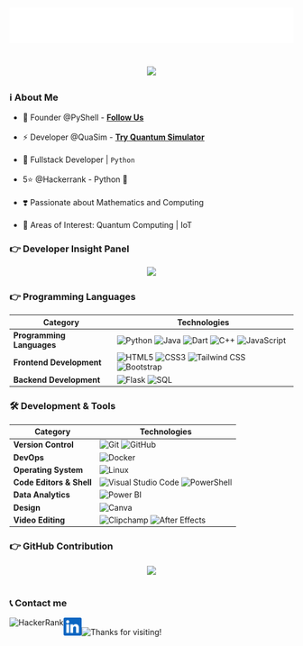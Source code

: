 <!-- Ansh Soni -->
<h1 align="center">
  <img src="https://raw.githubusercontent.com/AnshMNSoni/anshmnsoni/main/name.svg" alt="Ansh Soni" />
</h1>

<!--Dyanamic Writing -->
<h2 align="center">
  <a href="https://git.io/typing-svg">
    <img src="https://readme-typing-svg.herokuapp.com/?lines=Founder+@PyShell;Developer+@QuaSim;Python+Developer+Quantum+Enthusiastic;%E2%AC%87%EF%B8%8F+More+Info+%E2%AC%87%EF%B8%8F;&center=true&size=30">
  </a>
</h2>

<!-- About My Self -->
<h3>ℹ️ About Me</h3>

- 👤 Founder @PyShell - **[Follow Us](https://linkedin.com/company/py-shell)**<br/><br/>
- ⚡ Developer @QuaSim - **[Try Quantum Simulator](https://v0-python-circuit-simulator.vercel.app/)**<br/><br/>
- 💪 Fullstack Developer | `Python`<br/><br/>
- 5⭐ @Hackerrank - Python 🐍<br/><br/>
- ❣️ Passionate about Mathematics and Computing<br/><br/>
- 📍 Areas of Interest: Quantum Computing | IoT<br/>

### 👉 Developer Insight Panel

<p align="center">
  <img src="https://github-profile-trophy.vercel.app/?username=AnshMNSoni&theme=gruvbox&no-frame=true&title=Stars,Followers,Commit,Repositories&column=6&margin-w=10&margin-h=15" />
</p>

### 👉 Programming Languages

| **Category**         | **Technologies** |
|----------------------|-----------------|
| **Programming Languages** | ![Python](https://img.shields.io/badge/Python-3776AB?style=for-the-badge&logo=python&logoColor=yellow) ![Java](https://img.shields.io/badge/Java-ED8B00?style=for-the-badge&logo=java&logoColor=white) ![Dart](https://img.shields.io/badge/Dart-FF69B4?style=for-the-badge&logo=dart&logoColor=white) ![C++](https://img.shields.io/badge/C%2B%2B-8A2BE2?style=for-the-badge&logo=c%2B%2B&logoColor=white) ![JavaScript](https://img.shields.io/badge/JavaScript-F0DB4F?style=for-the-badge&logo=javascript&logoColor=black) |
| **Frontend Development** | ![HTML5](https://img.shields.io/badge/HTML5-FF5733?style=for-the-badge&logo=html5&logoColor=white) ![CSS3](https://img.shields.io/badge/CSS3-264DE4?style=for-the-badge&logo=css3&logoColor=white) ![Tailwind CSS](https://img.shields.io/badge/Tailwind%20CSS-06B6D4?style=for-the-badge&logo=tailwind-css&logoColor=white) ![Bootstrap](https://img.shields.io/badge/Bootstrap-FF69B4?style=for-the-badge&logo=bootstrap&logoColor=white)|
| **Backend Development** | ![Flask](https://img.shields.io/badge/Flask-000000?style=for-the-badge&logo=flask&logoColor=white) ![SQL](https://img.shields.io/badge/SQL-003B57?style=for-the-badge&logo=sqlite&logoColor=white) |

### 🛠️ **Development & Tools**  

| **Category** | **Technologies** |
|-------------|-----------------|
| **Version Control** | ![Git](https://img.shields.io/badge/Git-F05032?style=for-the-badge&logo=git&logoColor=white) ![GitHub](https://img.shields.io/badge/GitHub-181717?style=for-the-badge&logo=github&logoColor=white) |
| **DevOps** | ![Docker](https://img.shields.io/badge/Docker-2496ED?style=for-the-badge&logo=docker&logoColor=white) |
| **Operating System** | ![Linux](https://img.shields.io/badge/Linux-000000?style=for-the-badge&logo=linux&logoColor=white) |
| **Code Editors & Shell** | ![Visual Studio Code](https://img.shields.io/badge/Visual_Studio_Code-007ACC?style=for-the-badge&logo=visual-studio-code&logoColor=white) ![PowerShell](https://img.shields.io/badge/PowerShell-FF69B4?style=for-the-badge&logo=powershell&logoColor=white) |
| **Data Analytics** | ![Power BI](https://img.shields.io/badge/Power_BI-F2C811?style=for-the-badge&logo=power-bi&logoColor=black) |
| **Design** | ![Canva](https://img.shields.io/badge/Canva-00C4CC?style=for-the-badge&logo=canva&logoColor=white) |
| **Video Editing** | ![Clipchamp](https://img.shields.io/badge/Clipchamp-9146FF?style=for-the-badge&logo=clipchamp&logoColor=white) ![After Effects](https://img.shields.io/badge/After_Effects-9999FF?style=for-the-badge&logo=adobe-after-effects&logoColor=white) |

### 👉 GitHub Contribution

<div align="center">
    <a href="https://github.com/AnshMNSoni">
    	<img align="center" src="https://github-readme-activity-graph.vercel.app/graph?username=AnshMNSoni&bg_color=0D1117&color=9a11d9&line=11a0d9&point=C1F7D0&hide_border=true">
    </a>
</div><br/>

### 📞 Contact me
<a href="https://www.hackerrank.com/profile/anshsoni702">
  <img height="32" align="left" alt="HackerRank" src="https://raw.githubusercontent.com/rahuldkjain/github-profile-readme-generator/master/src/images/icons/Social/hackerrank.svg" />
</a>

<a href="https://www.linkedin.com/in/anshmnsoni">
  <img height="32" align="left" alt="LinkedIn" src="linkedin.png" />
</a>
<br/>

<!-- Thankyou -->
<img height="140" alt="Thanks for visiting!" width="100%" src="https://raw.githubusercontent.com/BrunnerLivio/brunnerlivio/master/images/marquee.svg" />
